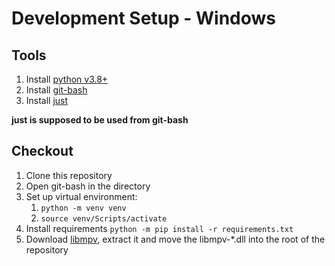 # Development Setup - Windows

## Tools

1. Install  [python v3.8+](https://www.python.org/downloads/)
1. Install  [git-bash](https://git-scm.com/downloads)
1. Install [just](https://github.com/casey/just)

**just is supposed to be used from git-bash**

## Checkout

1. Clone this repository
1. Open git-bash in the directory
1. Set up virtual environment:
    1. `python -m venv venv`
    1. `source venv/Scripts/activate`
1. Install requirements `python -m pip install -r requirements.txt`
1. Download [libmpv](https://sourceforge.net/projects/mpv-player-windows/files/libmpv/), extract it and move the
   libmpv-*.dll into the root of the repository
